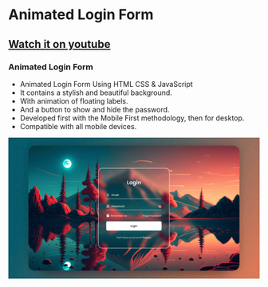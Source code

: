 # Animated Login Form
## [Watch it on youtube](https://youtu.be/b7gc_4TrXkg)
### Animated Login Form

- Animated Login Form Using HTML CSS & JavaScript
- It contains a stylish and beautiful background.
- With animation of floating labels.
- And a button to show and hide the password.
- Developed first with the Mobile First methodology, then for desktop.
- Compatible with all mobile devices.



![preview img](/preview.png)
